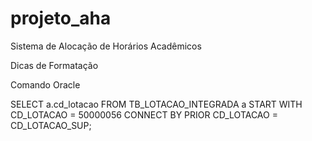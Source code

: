 # projeto_aha
Sistema de Alocação de Horários Acadêmicos


Dicas de Formatação

  <style>
    #formSalvarProduto input{width: 100%};
  </style>

Comando Oracle

SELECT a.cd_lotacao
FROM TB_LOTACAO_INTEGRADA a
  START WITH CD_LOTACAO       = 50000056
  CONNECT BY PRIOR CD_LOTACAO = CD_LOTACAO_SUP;
